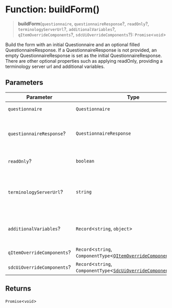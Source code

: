 # Function: buildForm()

> **buildForm**(`questionnaire`, `questionnaireResponse`?, `readOnly`?, `terminologyServerUrl`?, `additionalVariables`?, `qItemOverrideComponents`?, `sdcUiOverrideComponents`?): `Promise`\<`void`\>

Build the form with an initial Questionnaire and an optional filled QuestionnaireResponse.
If a QuestionnaireResponse is not provided, an empty QuestionnaireResponse is set as the initial QuestionnaireResponse.
There are other optional properties such as applying readOnly, providing a terminology server url and additional variables.

## Parameters

| Parameter | Type | Description |
| ------ | ------ | ------ |
| `questionnaire` | `Questionnaire` | Questionnaire to be rendered |
| `questionnaireResponse`? | `QuestionnaireResponse` | Pre-populated/draft/loaded QuestionnaireResponse to be rendered (optional) |
| `readOnly`? | `boolean` | Applies read-only mode to all items in the form view |
| `terminologyServerUrl`? | `string` | Terminology server url to fetch terminology. If not provided, the default terminology server will be used. (optional) |
| `additionalVariables`? | `Record`\<`string`, `object`\> | Additional key-value pair of SDC variables `Record<name, variable extension>` for testing (optional) |
| `qItemOverrideComponents`? | `Record`\<`string`, `ComponentType`\<[`QItemOverrideComponentProps`](../interfaces/QItemOverrideComponentProps.md)\>\> | FIXME add comment |
| `sdcUiOverrideComponents`? | `Record`\<`string`, `ComponentType`\<[`SdcUiOverrideComponentProps`](../interfaces/SdcUiOverrideComponentProps.md)\>\> | FIXME add comment |

## Returns

`Promise`\<`void`\>
